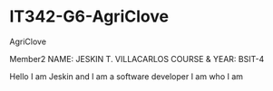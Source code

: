 # IT342-G6-AgriClove

AgriClove

Member2
NAME: JESKIN T. VILLACARLOS
COURSE & YEAR: BSIT-4

Hello I am Jeskin and I am a software developer
I am who I am